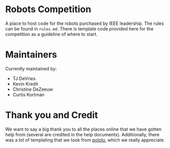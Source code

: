 # Robots Competition

A place to host code for the robots purchased by IEEE leadership. The rules can be found in `rules.md`. There is template code provided here for the competition as a guideline of where to start.

# Maintainers
Currently maintained by:
- TJ DeVries
- Kevin Kredit
- Christine DeZeeuw
- Curtis Kortman

# Thank you and Credit

We want to say a big thank you to all the places online that we have gotten help from (several are credited in the help documents). Additionally, there was a lot of templating that we took from [pololu](https://github.com/pololu/libpololu-avr), which we really appreciate.
